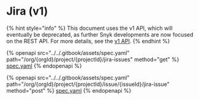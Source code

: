 # Jira (v1)

{% hint style="info" %}
This document uses the v1 API, which will eventually be deprecated, as further Snyk developments are now focused on the REST API. For more details, see the [v1 API](../v1-api.md).
{% endhint %}

{% openapi src="../../.gitbook/assets/spec.yaml" path="/org/{orgId}/project/{projectId}/jira-issues" method="get" %}
[spec.yaml](../../.gitbook/assets/spec.yaml)
{% endopenapi %}

{% openapi src="../../.gitbook/assets/spec.yaml" path="/org/{orgId}/project/{projectId}/issue/{issueId}/jira-issue" method="post" %}
[spec.yaml](../../.gitbook/assets/spec.yaml)
{% endopenapi %}

